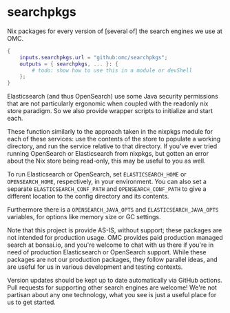 # searchpkgs

Nix packages for every version of [several of] the search engines we use at OMC.

```nix
{
    inputs.searchpkgs.url = "github:omc/searchpkgs";
    outputs = { searchpkgs, ... }: {
        # todo: show how to use this in a module or devShell
    };
}
```

Elasticsearch (and thus OpenSearch) use some Java security permissions that are
not particularly ergonomic when coupled with the readonly nix store paradigm.
So we also provide wrapper scripts to initialize and start each.

These function similarly to the approach taken in the nixpkgs module for each of
these services: use the contents of the store to populate a working directory,
and run the service relative to that directory. If you've ever tried running
OpenSearch or Elasticsearch from nixpkgs, but gotten an error about the Nix
store being read-only, this may be useful to you as well.

To run Elasticsearch or OpenSearch, set `ELASTICSEARCH_HOME` or
`OPENSEARCH_HOME`, respectively, in your environment. You can also set a
separate `ELASTICSEARCH_CONF_PATH` and `OPENSEARCH_CONF_PATH` to give a
different location to the config directory and its contents.

Furthermore there is a `OPENSEARCH_JAVA_OPTS` and `ELASTICSEARCH_JAVA_OPTS`
variables, for options like memory size or GC settings.

Note that this project is provide AS-IS, without support; these packages are not
intended for production usage. OMC provides paid production managed search at
bonsai.io, and you're welcome to chat with us there if you're in need of
production Elasticsearch or OpenSearch support. While these packages are not our
production packages, they follow parallel ideas, and are useful for us in
various development and testing contexts.

Version updates should be kept up to date automatically via GitHub actions. Pull
requests for supporting other search engines are welcome! We're not partisan
about any one technology, what you see is just a useful place for us to get
started.
